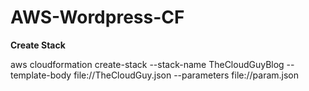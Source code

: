 # AWS-Wordpress-CF
<b>Create Stack</b>
  
aws cloudformation create-stack --stack-name TheCloudGuyBlog --template-body file://TheCloudGuy.json --parameters file://param.json
